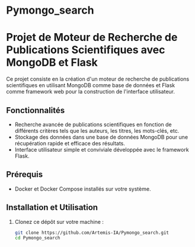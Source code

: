 # Pymongo_search
# Projet de Moteur de Recherche de Publications Scientifiques avec MongoDB et Flask

Ce projet consiste en la création d'un moteur de recherche de publications scientifiques en utilisant MongoDB comme base de données et Flask comme framework web pour la construction de l'interface utilisateur.

## Fonctionnalités

- Recherche avancée de publications scientifiques en fonction de différents critères tels que les auteurs, les titres, les mots-clés, etc.
- Stockage des données dans une base de données MongoDB pour une récupération rapide et efficace des résultats.
- Interface utilisateur simple et conviviale développée avec le framework Flask.

## Prérequis

- Docker et Docker Compose installés sur votre système.

## Installation et Utilisation

1. Clonez ce dépôt sur votre machine :

   ```bash
   git clone https://github.com/Artemis-IA/Pymongo_search.git
   cd Pymongo_search
